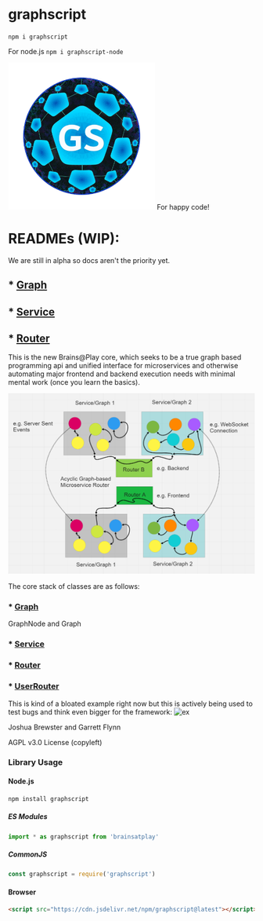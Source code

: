 
# graphscript

`npm i graphscript`

For node.js
`npm i graphscript-node`

<img src="gs_logo_min.png"  width=300px height=300px>
For happy code!

# READMEs (WIP):
We are still in alpha so docs aren't the priority yet.

## * [Graph](./docs/Graph.md)
## * [Service](./docs/Service.md)
## * [Router](./docs//Router.md)

This is the new Brains@Play core, which seeks to be a true graph based programming api and unified interface for microservices and otherwise automating major frontend and backend execution needs with minimal mental work (once you learn the basics).

![exg](./docs/graphex.png)

The core stack of classes are as follows:
### * [Graph](./Graph.ts) 
GraphNode and Graph
### * [Service](./services/Service.ts)
### * [Router](./routers/Router.ts)
### * [UserRouter](./routers/users/User.router.ts)


This is kind of a bloated example right now but this is actively being used to test bugs and think even bigger for the framework:
![ex](example.png)


Joshua Brewster and Garrett Flynn

AGPL v3.0 License (copyleft)

### Library Usage
#### Node.js
```bash
npm install graphscript
``` 

##### ES Modules
```javascript
import * as graphscript from 'brainsatplay'
```

##### CommonJS
```javascript
const graphscript = require('graphscript')
``` 

#### Browser
```html
<script src="https://cdn.jsdelivr.net/npm/graphscript@latest"></script>
```
